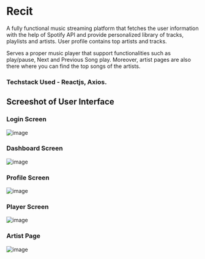 # Recit

A fully functional music streaming platform that fetches the user information with the help of Spotify API  and provide personalized library of  tracks, playlists and artists. User profile contains top artists and tracks. 

Serves a proper music player that support functionalities such as play/pause, Next and Previous Song play. Moreover, artist pages are also there where you can find the top songs of the artists.


### Techstack Used - Reactjs, Axios.

## Screeshot of User Interface

### Login Screen
![image](https://user-images.githubusercontent.com/55317884/206998600-4ddb8cbc-4764-48f9-b45a-bce9e8d930ce.png)

### Dashboard Screen
![image](https://user-images.githubusercontent.com/55317884/206998749-7aa88d15-9032-4c7d-a54c-90fabc2cd56d.png)

### Profile Screen
![image](https://user-images.githubusercontent.com/55317884/206998809-b8193ef7-1c10-4ad3-91ad-1083ff9cc3b5.png)

### Player Screen 
![image](https://user-images.githubusercontent.com/55317884/206998984-5d9d6358-543d-4000-b4c0-d4c4b27add14.png)

### Artist Page
![image](https://user-images.githubusercontent.com/55317884/206999136-8e6ed9a3-d3a9-4be0-89b5-96b2ccfdc010.png)
